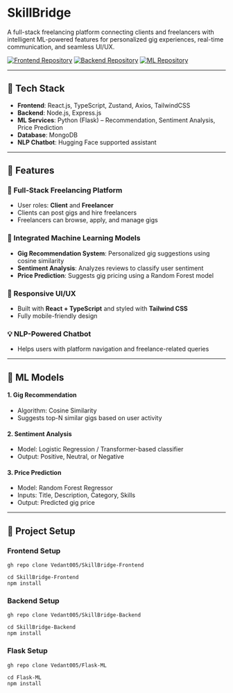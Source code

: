 # SkillBridge

A full-stack freelancing platform connecting clients and freelancers with intelligent ML-powered features for personalized gig experiences, real-time communication, and seamless UI/UX.

[![Frontend Repository](https://img.shields.io/badge/GitHub-Frontend-blue?logo=github)](https://github.com/Vedant005/SkillBridge-Frontend)
[![Backend Repository](https://img.shields.io/badge/GitHub-Frontend-blue?logo=github)](https://github.com/Vedant005/SkillBridge-Backend)
[![ML Repository](https://img.shields.io/badge/GitHub-Frontend-blue?logo=github)](https://github.com/Vedant005/Flask-ML)

---

## 🚀 Tech Stack

- **Frontend**: React.js, TypeScript, Zustand, Axios, TailwindCSS
- **Backend**: Node.js, Express.js
- **ML Services**: Python (Flask) – Recommendation, Sentiment Analysis, Price Prediction
- **Database**: MongoDB
- **NLP Chatbot**: Hugging Face supported assistant

---

## 🌟 Features

### 🔗 Full-Stack Freelancing Platform

- User roles: **Client** and **Freelancer**
- Clients can post gigs and hire freelancers
- Freelancers can browse, apply, and manage gigs

### 🤖 Integrated Machine Learning Models

- **Gig Recommendation System**: Personalized gig suggestions using cosine similarity
- **Sentiment Analysis**: Analyzes reviews to classify user sentiment
- **Price Prediction**: Suggests gig pricing using a Random Forest model

### 📱 Responsive UI/UX

- Built with **React + TypeScript** and styled with **Tailwind CSS**
- Fully mobile-friendly design

### 💡 NLP-Powered Chatbot

- Helps users with platform navigation and freelance-related queries

---

## 🧠 ML Models

#### 1. Gig Recommendation

- Algorithm: Cosine Similarity
- Suggests top-N similar gigs based on user activity

#### 2. Sentiment Analysis

- Model: Logistic Regression / Transformer-based classifier
- Output: Positive, Neutral, or Negative

#### 3. Price Prediction

- Model: Random Forest Regressor
- Inputs: Title, Description, Category, Skills
- Output: Predicted gig price

---

## 📁 Project Setup

### Frontend Setup

```
gh repo clone Vedant005/SkillBridge-Frontend
```

```
cd SkillBridge-Frontend
npm install
```

### Backend Setup

```
gh repo clone Vedant005/SkillBridge-Backend
```

```
cd SkillBridge-Backend
npm install
```

### Flask Setup

```
gh repo clone Vedant005/Flask-ML
```

```
cd Flask-ML
npm install
```
